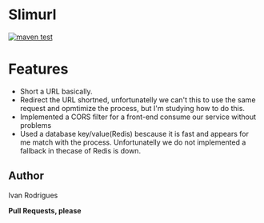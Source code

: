 # Slimurl

[![maven test](https://github.com/ivanzito/slimurl/actions/workflows/maven.yml/badge.svg)](https://github.com/ivanzito/slimurl/actions/workflows/maven.yml/badge.svg)
# Features

  - Short a URL basically.
  - Redirect the URL shortned, unfortunatelly we can't this to use the same request and opmtimize the process, but I'm
  studying how to do this.
  - Implemented a CORS filter for a front-end consume our service without problems
  - Used a database key/value(Redis) bescause it is fast and appears for me match with the process. Unfortunatelly we do not
  implemented a fallback in thecase of Redis is down.


Author
----

Ivan Rodrigues


**Pull Requests, please**
